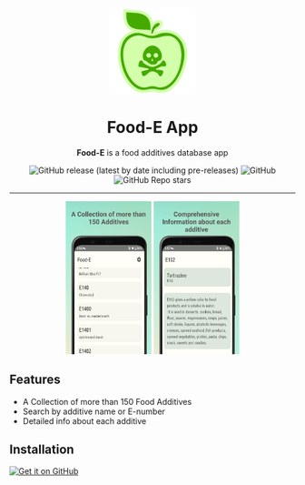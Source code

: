 <div align="center">
  <img width="150" src="/logo.svg" alt="App icon">
  <h1 align="center">Food-E App</h1>
  <b>Food-E</b> is a food additives database app
</div>

<div align="center">

![GitHub release (latest by date including pre-releases)](https://img.shields.io/github/v/release/SuhasDissa/Food-E-App?include_prereleases)
![GitHub](https://img.shields.io/github/license/Suhasdissa/Food-E-App)
![GitHub Repo stars](https://img.shields.io/github/stars/Suhasdissa/Food-E-App)

</div>

---

<p align="center">
  <img src="./screenshots/Food-E-Screenshot1.png" width="30%" />
  <img src="./screenshots/Food-E-Screenshot2.png" width="30%" />
</p>

## Features
- A Collection of more than 150 Food Additives
- Search by additive name or E-number
- Detailed info about each additive

## Installation

[<img src="https://github.com/machiav3lli/oandbackupx/blob/034b226cea5c1b30eb4f6a6f313e4dadcbb0ece4/badge_github.png"
    alt="Get it on GitHub"
    height="80">](https://github.com/SuhasDissa/Food-E-App/releases/latest)
